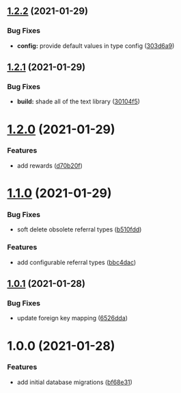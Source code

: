 ## [1.2.2](https://github.com/raidcraft/rcreferrals/compare/v1.2.1...v1.2.2) (2021-01-29)


### Bug Fixes

* **config:** provide default values in type config ([303d6a9](https://github.com/raidcraft/rcreferrals/commit/303d6a992394ae6ad0a1105b2e91a8d63d3890d0))

## [1.2.1](https://github.com/raidcraft/rcreferrals/compare/v1.2.0...v1.2.1) (2021-01-29)


### Bug Fixes

* **build:** shade all of the text library ([30104f5](https://github.com/raidcraft/rcreferrals/commit/30104f5466fea5f0e4d023896295a039d64a0cbb))

# [1.2.0](https://github.com/raidcraft/rcreferrals/compare/v1.1.0...v1.2.0) (2021-01-29)


### Features

* add rewards ([d70b20f](https://github.com/raidcraft/rcreferrals/commit/d70b20feef970dd0d75fe1f21fa02cd97960e558))

# [1.1.0](https://github.com/raidcraft/rcreferrals/compare/v1.0.1...v1.1.0) (2021-01-29)


### Bug Fixes

* soft delete obsolete referral types ([b510fdd](https://github.com/raidcraft/rcreferrals/commit/b510fdd7007985690bb0cd6f9a1dbc4da2e97931))


### Features

* add configurable referral types ([bbc4dac](https://github.com/raidcraft/rcreferrals/commit/bbc4dac015ea05e84c7edd3fd058e6ac1da06013))

## [1.0.1](https://github.com/raidcraft/rcreferrals/compare/v1.0.0...v1.0.1) (2021-01-28)


### Bug Fixes

* update foreign key mapping ([6526dda](https://github.com/raidcraft/rcreferrals/commit/6526ddacf1ac14b7fe5550569b3d06caceffc1bb))

# 1.0.0 (2021-01-28)


### Features

* add initial database migrations ([bf68e31](https://github.com/raidcraft/rcreferrals/commit/bf68e3189f36025062f9d1fc10f1a1d5c6a10878))
